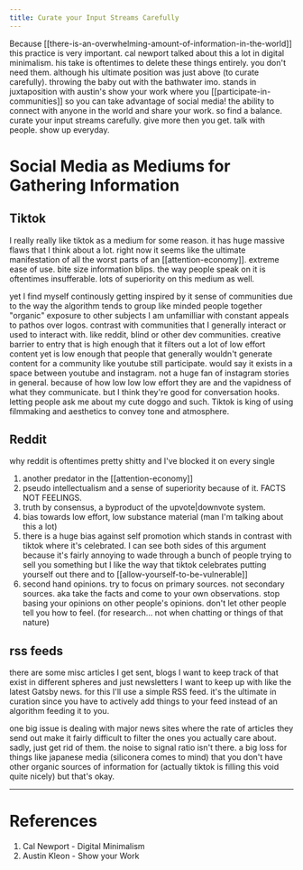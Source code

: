 ```yaml
---
title: Curate your Input Streams Carefully
---
```

Because [[there-is-an-overwhelming-amount-of-information-in-the-world]] this practice is very important.
cal newport talked about this a lot in digital minimalism. his take is oftentimes to delete these things entirely. you don't need them. although his ultimate position was just above (to curate carefully). throwing the baby out with the bathwater imo. stands in juxtaposition with austin's show your work where you [[participate-in-communities]] so you can take advantage of social media! the ability to connect with anyone in the world and share your work. so find a balance. curate your input streams carefully. give more then you get. talk with people. show up everyday. 


# Social Media as Mediums for Gathering Information
## Tiktok
I really really like tiktok as a medium for some reason. it has huge massive flaws that I think about a lot. right now it seems like the ultimate manifestation of all the worst parts of an [[attention-economy]]. extreme ease of use. bite size information blips. the way people speak on it is oftentimes insufferable. lots of superiority on this medium as well.

yet I find myself continously getting inspired by it
sense of communities due to the way the algorithm tends to group like minded people together
"organic" exposure to other subjects I am unfamilliar with 
constant appeals to pathos over logos. contrast with communities that I generally interact or used to interact with. like reddit, blind or other dev communities. 
creative barrier to entry that is high enough that it filters out a lot of low effort content yet is low enough that people that generally wouldn't generate content for a community like youtube still participate. would say it exists in a space between youtube and instagram.  not a huge fan of instagram stories in general. because of how low low low effort they are and the vapidness of what they communicate. but I think they're good for conversation hooks. letting people ask me about my cute doggo and such.
Tiktok is king of using filmmaking and aesthetics to convey tone and atmosphere. 

## Reddit
why reddit is oftentimes pretty shitty and I've blocked it on every single 
1. another predator in the [[attention-economy]]
2. pseudo intellectualism and a sense of superiority because of it. FACTS NOT FEELINGS. 
3. truth by consensus, a byproduct of the upvote|downvote system.  
4. bias towards low effort, low substance material (man I'm talking about this a lot)
5. there is a huge bias against self promotion which stands in contrast with tiktok where it's celebrated. I can see both sides of this argument because it's fairly annoying to wade through a bunch of people trying to sell you something but I like the way that tiktok celebrates putting yourself out there and to [[allow-yourself-to-be-vulnerable]]
6. second hand opinions. try to focus on primary sources. not secondary sources. aka take the facts and come to your own observations. stop basing your opinions on other people's opinions. don't let other people tell you how to feel. (for research... not when chatting or things of that nature)


## rss feeds
there are some misc articles I get sent, blogs I want to keep track of that exist in different spheres and just newsletters I want to keep up with like the latest Gatsby news.
for this I'll use a simple RSS feed. it's the ultimate in curation since you have to actively add things to your feed instead of an algorithm feeding it to you. 

one big issue is dealing with major news sites where the rate of articles they send out make it fairly difficult to filter the ones you actually care about. sadly, just get rid of them. the noise to signal ratio isn't there. a big loss for things like japanese media (siliconera comes to mind) that you don't have other organic sources of information for (actually tiktok is filling this void quite nicely) but that's okay. 


---
# References
1. Cal Newport - Digital Minimalism
2. Austin Kleon - Show your Work